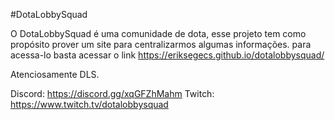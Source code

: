 #DotaLobbySquad

O DotaLobbySquad é uma comunidade de dota, esse projeto tem como propósito prover um site para centralizarmos algumas informações.
para acessa-lo basta acessar o link https://eriksegecs.github.io/dotalobbysquad/


Atenciosamente DLS.

Discord: https://discord.gg/xqGFZhMahm
Twitch: https://www.twitch.tv/dotalobbysquad